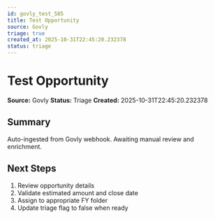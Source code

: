 ```yaml
---
id: govly_test_585
title: Test Opportunity
source: Govly
triage: true
created_at: 2025-10-31T22:45:20.232378
status: triage
---
```


# Test Opportunity

**Source:** Govly
**Status:** Triage
**Created:** 2025-10-31T22:45:20.232378

## Summary

Auto-ingested from Govly webhook. Awaiting manual review and enrichment.

## Next Steps

1. Review opportunity details
2. Validate estimated amount and close date
3. Assign to appropriate FY folder
4. Update triage flag to false when ready
